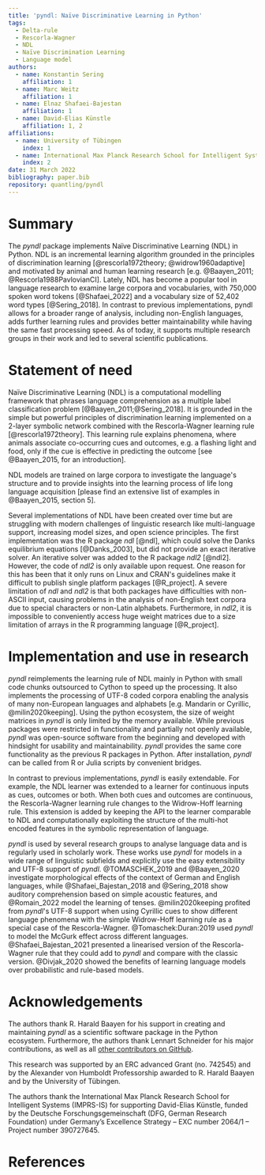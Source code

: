```yaml
---
title: 'pyndl: Naïve Discriminative Learning in Python'
tags:
  - Delta-rule
  - Rescorla-Wagner
  - NDL
  - Naïve Discrimination Learning
  - Language model
authors:
  - name: Konstantin Sering
    affiliation: 1
  - name: Marc Weitz
    affiliation: 1
  - name: Elnaz Shafaei-Bajestan
    affiliation: 1
  - name: David-Elias Künstle
    affiliation: 1, 2
affiliations:
  - name: University of Tübingen
    index: 1
  - name: International Max Planck Research School for Intelligent Systems
    index: 2
date: 31 March 2022
bibliography: paper.bib
repository: quantling/pyndl
---
```


# Summary

<!-- A summary describing the high-level functionality and purpose of the
software for a diverse, non-specialist audience -->
The *pyndl* package implements Naïve Discriminative Learning (NDL) in Python. NDL is an
incremental learning algorithm grounded in the principles of discrimination
learning [@rescorla1972theory; @widrow1960adaptive] and motivated by animal and
human learning research [e.g. @Baayen_2011; @Rescorla1988PavlovianCI]. Lately,
NDL has become a popular tool in language research to examine large corpora and
vocabularies, with 750,000 spoken word tokens [@Shafaei_2022] and a vocabulary
size of 52,402 word types [@Sering_2018]. In contrast to previous
implementations, pyndl allows for a broader range of analysis, including
non-English languages, adds further learning rules and provides better
maintainability while having the same fast processing speed. As of today, it
supports multiple research groups in their work and led to several scientific
publications.


# Statement of need

<!-- General problem -->
Naïve Discriminative Learning (NDL) is a computational modelling framework that
phrases language comprehension as a multiple label classification problem
[@Baayen_2011;@Sering_2018]. It is grounded in the simple but powerful principles
of discrimination learning implemented on a 2-layer symbolic network combined
with the Rescorla-Wagner learning rule [@rescorla1972theory].
This learning rule explains phenomena, where animals associate co-occurring
cues and outcomes, e.g. a flashing light and food, only if the cue is effective
in predicting the outcome [see @Baayen_2015, for an introduction].
<!-- Alternatively, the final state of the learning weights in the network is
computable by equilibrium equations [@Danks_2003,@rescorla1972theory]. The
underlying assumption is that language is learned over time. -->
NDL models are trained on large corpora to investigate the language's structure
and to provide insights into the learning process of life long language
acquisition [please find an extensive list of examples in @Baayen_2015, section 5].


<!-- Which implementations are out there? -->
Several implementations of NDL have been created over time but are struggling
with modern challenges of linguistic research like multi-language support,
increasing model sizes, and open science principles. The first implementation
was the R package *ndl* [@ndl], which could solve the Danks equilibrium
equations [@Danks_2003], but did not provide an exact iterative solver. An
iterative solver was added to the R package *ndl2* [@ndl2].  However, the code
of *ndl2* is only available upon request. One reason for this has been that it
only runs on Linux and CRAN's guidelines make it difficult to publish single
platform packages [@R_project]. A severe limitation of *ndl* and *ndl2* is that
both packages have difficulties with non-ASCII input, causing problems in the
analysis of non-English text corpora due to special characters or non-Latin
alphabets. Furthermore, in *ndl2*, it is impossible to conveniently access huge
weight matrices due to a size limitation of arrays in the R programming
language [@R_project].


# Implementation and use in research

<!-- Short description of pyndl -->
*pyndl* reimplements the learning rule of NDL mainly in Python with small code
chunks outsourced to Cython to speed up the processing. It also implements the
processing of UTF-8 coded corpora enabling the analysis of many non-European
languages and alphabets [e.g. Mandarin or Cyrillic, @milin2020keeping]. Using
the python ecosystem, the size of weight matrices in *pyndl* is only limited by
the memory available. While previous packages were restricted in functionality
and partially not openly available, *pyndl* was open-source software from the
beginning and developed with hindsight for usability and maintainability.
*pyndl* provides the same core functionality as the previous R packages in
Python. After installation, *pyndl* can be called from R or Julia scripts by
convenient bridges.

<!-- WH extension of pyndl -->
In contrast to previous implementations, *pyndl* is easily extendable. For example,
the NDL learner was extended to a learner for continuous inputs as cues, outcomes
or both.  When both cues and outcomes are continuous, the Rescorla-Wagner
learning rule changes to the Widrow-Hoff learning rule. This extension is added
by keeping the API to the learner comparable to NDL and computationally
exploiting the structure of the multi-hot encoded features in the symbolic
representation of language.

<!-- Pyndl in research -->
*pyndl* is used by several research groups to analyse language data and is
regularly used in scholarly work.  These works use *pyndl* for models in a wide
range of linguistic subfields and explicitly use the easy extensibility and
UTF-8 support of *pyndl*.  @TOMASCHEK_2019 and @Baayen_2020 investigate
morphological effects of the context of German and English languages, while
@Shafaei_Bajestan_2018 and @Sering_2018 show auditory comprehension based on
simple acoustic features, and @Romain_2022 model the learning of tenses.
@milin2020keeping profited from *pyndl*'s UTF-8 support when using Cyrillic
cues to show different language phenomena with the simple Widrow-Hoff learning
rule as a special case of the Rescorla-Wagner. @Tomaschek:Duran:2019 used
*pyndl* to model the McGurk effect across different languages.
@Shafaei_Bajestan_2021 presented a linearised version of the Rescorla-Wagner
rule that they could add to *pyndl* and compare with the classic version.
@Divjak_2020 showed the benefits of learning language models over probabilistic
and rule-based models.


# Acknowledgements

The authors thank R. Harald Baayen for his support in creating and maintaining
*pyndl* as a scientific software package in the Python ecosystem.
Furthermore, the authors thank Lennart Schneider for his major contributions, as
well as all [other contributors on
GitHub](https://github.com/quantling/pyndl/graphs/contributors).

This research was supported by an ERC advanced Grant (no. 742545) and by the
Alexander von Humboldt Professorship awarded to R. Harald Baayen and by the
University of Tübingen.

The authors thank the International Max Planck Research School for Intelligent
Systems (IMPRS-IS) for supporting David-Elias Künstle,
funded by the Deutsche Forschungsgemeinschaft (DFG, German Research Foundation)
under Germany’s Excellence Strategy – EXC number 2064/1 – Project number
390727645.

# References
